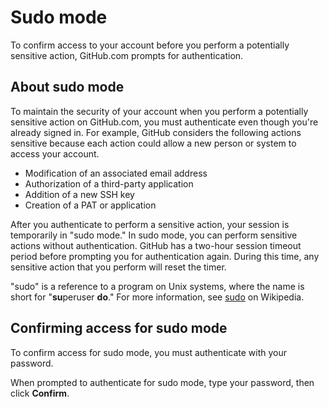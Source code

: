 # Sudo mode

To confirm access to your account before you perform a potentially sensitive action, GitHub.com prompts for authentication.

## About sudo mode

To maintain the security of your account when you perform a potentially sensitive action on GitHub.com, you must authenticate even though you're already signed in. For example, GitHub considers the following actions sensitive because each action could allow a new person or system to access your account.

- Modification of an associated email address
- Authorization of a third-party application
- Addition of a new SSH key
- Creation of a PAT or application

After you authenticate to perform a sensitive action, your session is temporarily in "sudo mode." In sudo mode, you can perform sensitive actions without authentication. GitHub has a two-hour session timeout period before prompting you for authentication again. During this time, any sensitive action that you perform will reset the timer.

"sudo" is a reference to a program on Unix systems, where the name is short for "**su**peruser **do**." For more information, see [sudo](https://wikipedia.org/wiki/Sudo) on Wikipedia.

## Confirming access for sudo mode

To confirm access for sudo mode, you must authenticate with your password.

When prompted to authenticate for sudo mode, type your password, then click **Confirm**.
